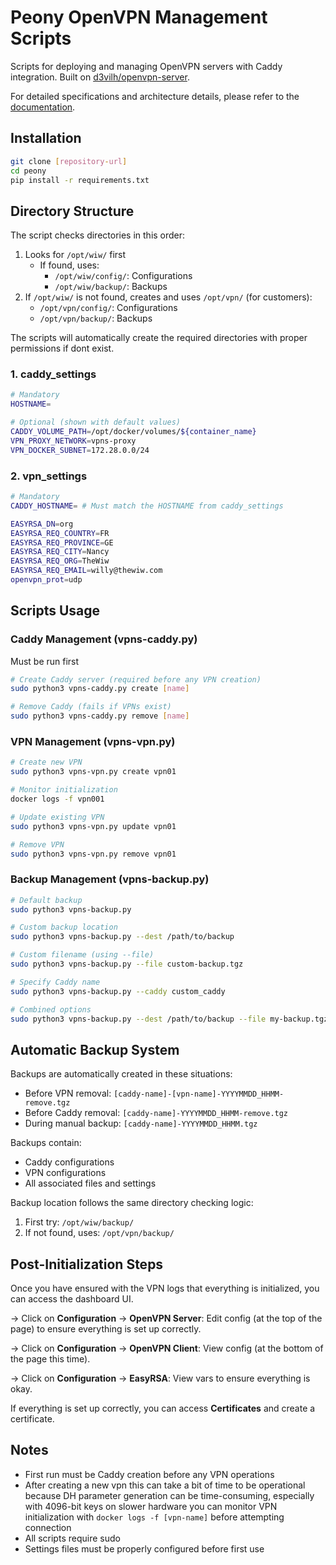 # Peony OpenVPN Management Scripts

Scripts for deploying and managing OpenVPN servers with Caddy integration. Built on [d3vilh/openvpn-server](https://github.com/d3vilh/openvpn-server).

For detailed specifications and architecture details, please refer to the [documentation](https://docs.google.com/document/d/1sQOw4j7yWPoopRipE6pQS8Y7TJhqU4xim82za_FugUA/).

## Installation

```bash
git clone [repository-url]
cd peony
pip install -r requirements.txt
```

## Directory Structure
The script checks directories in this order:
1. Looks for `/opt/wiw/` first
   - If found, uses:
     - `/opt/wiw/config/`: Configurations  
     - `/opt/wiw/backup/`: Backups
2. If `/opt/wiw/` is not found, creates and uses `/opt/vpn/` (for customers):
   - `/opt/vpn/config/`: Configurations
   - `/opt/vpn/backup/`: Backups

The scripts will automatically create the required directories with proper permissions if dont exist.


### 1. caddy_settings
```bash
# Mandatory
HOSTNAME=

# Optional (shown with default values)
CADDY_VOLUME_PATH=/opt/docker/volumes/${container_name}
VPN_PROXY_NETWORK=vpns-proxy
VPN_DOCKER_SUBNET=172.28.0.0/24
```

### 2. vpn_settings
```bash
# Mandatory
CADDY_HOSTNAME= # Must match the HOSTNAME from caddy_settings

EASYRSA_DN=org
EASYRSA_REQ_COUNTRY=FR
EASYRSA_REQ_PROVINCE=GE
EASYRSA_REQ_CITY=Nancy
EASYRSA_REQ_ORG=TheWiw
EASYRSA_REQ_EMAIL=willy@thewiw.com
openvpn_prot=udp
```

## Scripts Usage

### Caddy Management (vpns-caddy.py)
Must be run first
```bash
# Create Caddy server (required before any VPN creation)
sudo python3 vpns-caddy.py create [name]

# Remove Caddy (fails if VPNs exist)
sudo python3 vpns-caddy.py remove [name]
```

### VPN Management (vpns-vpn.py)
```bash
# Create new VPN
sudo python3 vpns-vpn.py create vpn01

# Monitor initialization
docker logs -f vpn001

# Update existing VPN
sudo python3 vpns-vpn.py update vpn01

# Remove VPN
sudo python3 vpns-vpn.py remove vpn01
```

### Backup Management (vpns-backup.py)
```bash
# Default backup
sudo python3 vpns-backup.py

# Custom backup location
sudo python3 vpns-backup.py --dest /path/to/backup

# Custom filename (using --file)
sudo python3 vpns-backup.py --file custom-backup.tgz

# Specify Caddy name
sudo python3 vpns-backup.py --caddy custom_caddy

# Combined options
sudo python3 vpns-backup.py --dest /path/to/backup --file my-backup.tgz --caddy custom-caddy
```

## Automatic Backup System
Backups are automatically created in these situations:
- Before VPN removal: `[caddy-name]-[vpn-name]-YYYYMMDD_HHMM-remove.tgz`
- Before Caddy removal: `[caddy-name]-YYYYMMDD_HHMM-remove.tgz`
- During manual backup: `[caddy-name]-YYYYMMDD_HHMM.tgz`

Backups contain:
- Caddy configurations
- VPN configurations
- All associated files and settings

Backup location follows the same directory checking logic:
1. First try: `/opt/wiw/backup/`
2. If not found, uses: `/opt/vpn/backup/`

## Post-Initialization Steps

Once you have ensured with the VPN logs that everything is initialized, you can access the dashboard UI.

→ Click on **Configuration** → **OpenVPN Server**: Edit config (at the top of the page) to ensure everything is set up correctly.

→ Click on **Configuration** → **OpenVPN Client**: View config (at the bottom of the page this time).

→ Click on **Configuration** → **EasyRSA**: View vars to ensure everything is okay.

If everything is set up correctly, you can access **Certificates** and create a certificate.


## Notes
- First run must be Caddy creation before any VPN operations
- After creating a new vpn this can take a bit of time to be operational because DH parameter generation can be time-consuming, especially with 4096-bit keys on slower hardware 
you can monitor VPN initialization with `docker logs -f [vpn-name]` before attempting connection
- All scripts require sudo 
- Settings files must be properly configured before first use
